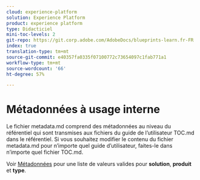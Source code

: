 ```yaml
---
cloud: experience-platform
solution: Experience Platform
product: experience platform
type: Didacticiel
mini-toc-levels: 2
git-repo: https://git.corp.adobe.com/AdobeDocs/blueprints-learn.fr-FR
index: true
translation-type: tm+mt
source-git-commit: e40357fa0335f07100772c73654097c1fab771a1
workflow-type: tm+mt
source-wordcount: '66'
ht-degree: 57%

---
```



# Métadonnées à usage interne

Le fichier metadata.md comprend des métadonnées au niveau du référentiel qui sont transmises aux fichiers du guide de l’utilisateur TOC.md dans le référentiel. Si vous souhaitez modifier le contenu du fichier metadata.md pour n’importe quel guide d’utilisateur, faites-le dans n’importe quel fichier TOC.md.

Voir [Métadonnées](https://experienceleague.adobe.com/docs/authoring-guide-exl/using/editing/user-guide-setup/metadata.html?lang=en) pour une liste de valeurs valides pour **solution**, **produit** et **type**.
